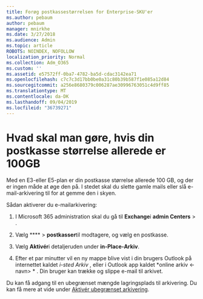 ```yaml
---
title: Forøg postkassestørrelsen for Enterprise-SKU'er
ms.author: pebaum
author: pebaum
manager: mnirkhe
ms.date: 3/27/2018
ms.audience: Admin
ms.topic: article
ROBOTS: NOINDEX, NOFOLLOW
localization_priority: Normal
ms.collection: Adm_O365
ms.custom: ''
ms.assetid: e57572ff-0ba7-4782-ba5d-cdac3142ea71
ms.openlocfilehash: c7c7c3d17bb0be0a31c80b39b587f1e085a12d84
ms.sourcegitcommit: a256e8680379c006287ae30996763051c4d9ff85
ms.translationtype: MT
ms.contentlocale: da-DK
ms.lasthandoff: 09/04/2019
ms.locfileid: "36739271"
---
```

# <a name="what-to-do-if-your-mailbox-size-is-already-100gb"></a>Hvad skal man gøre, hvis din postkasse størrelse allerede er 100GB

Med en E3-eller E5-plan er din postkasse størrelse allerede 100 GB, og der er ingen måde at øge den på. I stedet skal du slette gamle mails eller slå e-mail-arkivering til for at gemme den i skyen. 
  
Sådan aktiverer du e-mailarkivering:
  
1. I Microsoft 365 administration skal du gå til **Exchange**i **admin Centers** \> . 
    
2. Vælg **** \> **postkasser**til modtagere, og vælg en postkasse. 
    
3. Vælg **Aktivér**i detaljeruden under **in-Place-Arkiv**. 
    
4. Efter et par minutter vil en ny mappe blive vist i din brugers Outlook på internettet kaldet *i-sted Arkiv* , eller i Outlook app kaldet *online arkiv \<-navn\> * . Din bruger kan trække og slippe e-mail til arkivet. 
    
Du kan få adgang til en ubegrænset mængde lagringsplads til arkivering. Du kan få mere at vide under [Aktivér ubegrænset arkivering](https://docs.microsoft.com/office365/securitycompliance/enable-unlimited-archiving).
  

